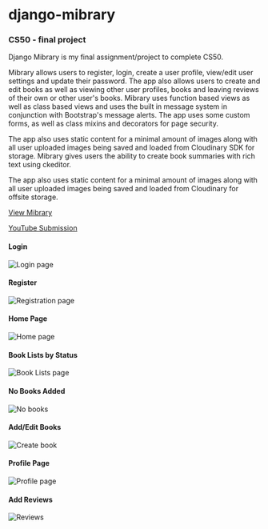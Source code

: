 # django-mibrary

### CS50 - final project

Django Mibrary is my final assignment/project to complete CS50.

Mibrary allows users to register, login, create a user profile, view/edit user settings and update their password. The app also allows users to create and edit books as well as viewing other user profiles, books and leaving reviews of their own or other user's books. Mibrary uses function based views as well as class based views and uses the built in message system in conjunction with Bootstrap's message alerts. The app uses some custom forms, as well as class mixins and decorators for page security.

The app also uses static content for a minimal amount of images along with all user uploaded images being saved and loaded from Cloudinary SDK for storage. Mibrary gives users the ability to create book summaries with rich text using ckeditor.

The app also uses static content for a minimal amount of images along with all user uploaded images being saved and loaded from Cloudinary for offsite storage.

[View Mibrary](https://web-production-60f9.up.railway.app/)

[YouTube Submission](https://www.youtube.com/watch?v=pUkKkPVrXMQ)

#### Login

![Login page](https://res.cloudinary.com/angelrodriguez/image/upload/v1603973486/Mibrary%20Images/loginpage.png)

#### Register

![Registration page](https://res.cloudinary.com/angelrodriguez/image/upload/v1603973486/Mibrary%20Images/register.png)

#### Home Page

![Home page](https://res.cloudinary.com/angelrodriguez/image/upload/v1603973486/Mibrary%20Images/homepage.png)

#### Book Lists by Status

![Book Lists page](https://res.cloudinary.com/angelrodriguez/image/upload/v1603973486/Mibrary%20Images/nobooks.png)

#### No Books Added

![No books](https://res.cloudinary.com/angelrodriguez/image/upload/v1603973490/Mibrary%20Images/wanttoread.png)

#### Add/Edit Books

![Create book](https://res.cloudinary.com/angelrodriguez/image/upload/v1603973491/Mibrary%20Images/createbook.png)

#### Profile Page

![Profile page](https://res.cloudinary.com/angelrodriguez/image/upload/v1603973490/Mibrary%20Images/profile.png)

#### Add Reviews

![Reviews](https://res.cloudinary.com/angelrodriguez/image/upload/v1603990043/Mibrary%20Images/reviews.png)
